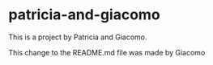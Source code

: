 # patricia-and-giacomo

This is a project by Patricia and Giacomo.

This change to the README.md file was made by Giacomo